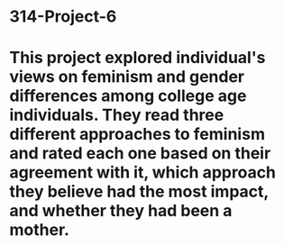 # 314-Project-6

# This project explored individual's views on feminism and gender differences among college age individuals. They read three different approaches to feminism and rated each one based on their agreement with it, which approach they believe had the most impact, and whether they had been a mother. 
